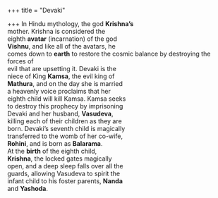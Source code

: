 +++
title = "Devaki"

+++
In Hindu mythology, the god **Krishna’s**  
mother. Krishna is considered the  
eighth **avatar** (incarnation) of the god  
**Vishnu**, and like all of the avatars, he  
comes down to **earth** to restore the cosmic balance by destroying the forces of  
evil that are upsetting it. Devaki is the  
niece of King **Kamsa**, the evil king of  
**Mathura**, and on the day she is married  
a heavenly voice proclaims that her  
eighth child will kill Kamsa. Kamsa seeks  
to destroy this prophecy by imprisoning  
Devaki and her husband, **Vasudeva**,  
killing each of their children as they are  
born. Devaki’s seventh child is magically  
transferred to the womb of her co-wife,  
**Rohini**, and is born as **Balarama**.  
At the **birth** of the eighth child,  
**Krishna**, the locked gates magically  
open, and a deep sleep falls over all the  
guards, allowing Vasudeva to spirit the  
infant child to his foster parents, **Nanda**  
and **Yashoda**.